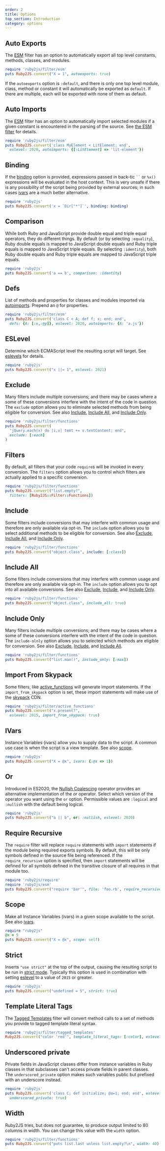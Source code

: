 ```yaml
---
order: 2
title: Options
top_section: Introduction
category: options
---
```


## Auto Exports

The [ESM](esm) filter has an option to automatically export all top
level constants, methods, classes, and modules.

```ruby
require 'ruby2js/filter/esm'
puts Ruby2JS.convert("X = 1", autoexports: true)
```

If the `autoexports` option is `:default`, and there is only one top level
module, class, method or constant it will automatically be exported as
`default`.  If there are multiple, each will be exported with none of them as
default.

## Auto Imports

The [ESM](esm) filter has an option to automatically import selected
modules if a given constant is encountered in the parsing of the source.
See [the ESM filter](filters/esm#autoimports) for details.

```ruby
require 'ruby2js/filter/esm'
puts Ruby2JS.convert('class MyElement < LitElement; end',
  eslevel: 2020, autoimports: {[:LitElement] => 'lit-element'})
```

## Binding

If the [binding](https://ruby-doc.org/core-3.0.0/Binding.html) option is
provided, expressions passed in back-tic <code>``</code> or `%x()` expressions
will be evaluated in the host context.  This is very unsafe if there is any
possibility of the script being provided by external sources; in such cases
[ivars](#ivars) are a much better alternative.

```ruby
require 'ruby2js'
puts Ruby2JS.convert('x = `Dir["*"]`', binding: binding)
```

## Comparison

While both Ruby and JavaScript provide double equal and triple equal
operators, they do different things.  By default (or by selecting
`:equality`), Ruby double equals is mapped to JavaScript double equals and
Ruby triple equals is mapped to JavaScript triple equals.  By selecting
`:identity`), both Ruby double equals and Ruby triple equals are mapped to
JavaScript triple equals.

```ruby
require 'ruby2js'
puts Ruby2JS.convert('a == b', comparison: :identity)
```

## Defs

List of methods and properties for classes and modules imported via
[autoimports](#auto-imports).  Prepend an `@` for properties.

```ruby
require 'ruby2js/filter/esm'
puts Ruby2JS.convert('class C < A; def f; x; end; end',
  defs: {A: [:x,:@y]}, eslevel: 2020, autoimports: {A: 'a.js'})
```


## ESLevel

Determine which ECMAScript level the resulting script will target.  See
[eslevels](eslevels) for details.

```ruby
require 'ruby2js'
puts Ruby2JS.convert("x ||= 1", eslevel: 2021)
```

## Exclude

Many filters include multiple conversions; and there may be cases where
a some of these conversions interfere with the intent of the code in
question.  The `exclude` option allows you to eliminate selected methods
from being eligible for conversion.
See also [Include](#include), [Include All](#include-all), and
[Include Only](#include-only).

```ruby
require 'ruby2js/filter/functions'
puts Ruby2JS.convert(
  "jQuery.each(x) do |i,v| text += v.textContent; end",
  exclude: [:each]
)
```

## Filters

By default, all filters that your code `require`s will be invoked in
every conversion.  The `filters` option allows you to control which
filters are actually applied to a specific conversion.  

```ruby
require 'ruby2js/filter/functions'
puts Ruby2JS.convert("list.empty?",
  filters: [Ruby2JS::Filter::Functions])
```

## Include

Some filters include conversions that may interfere with common usage and
therefore are only available via opt-in.  The `include` option allows you to
select additional methods to be eligible for conversion.  See also
[Exclude](#exclude), [Include All](#include-all), and 
[Include Only](#include-only).

```ruby
require 'ruby2js/filter/functions'
puts Ruby2JS.convert("object.class", include: [:class])
```

## Include All

Some filters include conversions that may interfere with common usage and
therefore are only available via opt-in.  The `include` option allows you to
opt into all available conversions.  See also [Exclude](#exclude),
[Include](include), and [Include Only](#include-only).

```ruby
require 'ruby2js/filter/functions'
puts Ruby2JS.convert("object.class", include_all: true)
```

## Include Only

Many filters include multiple conversions; and there may be cases where
a some of these conversions interfere with the intent of the code in
question.  The `include-olnly` option allows you to selected which methods
are eligible for conversion.
See also [Exclude](#exclude), [Include](#include), and 
[Include All](#include-all).

```ruby
require 'ruby2js/filter/functions'
puts Ruby2JS.convert("list.max()", include_only: [:max])
```

## Import From Skypack

Some filters, like [active_functions](filters/active_functions) will generate
import statements.  If the `import_from_skypack` option is set, these import
statements will make use of the [skypack](https://www.skypack.dev/) CDN.

```ruby
require 'ruby2js/filter/active_functions'
puts Ruby2JS.convert("x.present?",
  eslevel: 2015, import_from_skypack: true)
```

## IVars

Instance Variables (ivars) allow you to supply data to the script.  A common
use case is when the script is a view template.  See also [scope](#scope).


```ruby
require 'ruby2js'
puts Ruby2JS.convert("X = @x", ivars: {:@x => 1})
```

## Or

Introduced in ES2020, the 
[Nullish Coalescing](https://github.com/tc39/proposal-nullish-coalescing#nullish-coalescing-for-javascript)
operator provides an alternative implementation of the *or* operator.  Select
which version of the operator you want using the `or` option.  Permissible
values are `:logical` and `:nullish` with the default being logical.

```ruby
require 'ruby2js'
puts Ruby2JS.convert("a || b", or: :nullish, eslevel: 2020)
```

## Require Recursive

The `require` filter will replace `require` statements with `import` statements if the module being required exports symbols.  By default, this will be only symbols defined in the source file being referenced.  If the `require_recursive` option is specified, then `import` statements will be defined for all symbols defined in the transitive closure of all requires in that module too.

```ruby
require 'ruby2js/require'
require 'ruby2js/esm'
puts Ruby2JS.convert("require 'bar'", file: 'foo.rb', require_recursive: true)
```

## Scope

Make all Instance Variables (ivars) in a given scope available to the
script.  See also [ivars](#ivars).

```ruby
require "ruby2js"
@x = 5
puts Ruby2JS.convert("X = @x", scope: self)
```

## Strict

Inserts `"use strict"` at the top of the output, causing the resulting script
to be run in 
[strict mode](https://developer.mozilla.org/en-US/docs/Web/JavaScript/Reference/Strict_mode).
Typically this option is used in combination with setting [eslevel](eslevel)
to a value of `2015` or greater.

```ruby
require 'ruby2js'
puts Ruby2JS.convert("undefined = 5", strict: true)
```

## Template Literal Tags

The [Tagged Templates](filters/tagged-templates) filter will convert method
calls to a set of methods you provide to tagged template literal syntax.

```ruby
require 'ruby2js/filter/tagged_templates'
Ruby2JS.convert("color 'red'", template_literal_tags: [:color], eslevel: 2015)
```

## Underscored private

Private fields in JavaScript classes differ from instance variables in Ruby
classes in that subclasses can't access private fields in parent classes.  
The `underscored_private` option makes such variables public but prefixed with
an underscore instead.

```ruby
require 'ruby2js'
puts Ruby2JS.convert('class C; def initialize; @a=1; end; end', eslevel: 2020,
  underscored_private: true)
```

## Width

Ruby2JS tries, but does not guarantee, to produce output limited to 80 columns
in width.  You can change this value with the `width` option.

```ruby
require 'ruby2js/filter/functions'
puts Ruby2JS.convert("puts list.last unless list.empty?\n", width: 40)
```
